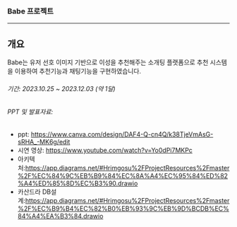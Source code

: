 ### Babe 프로젝트
---






## 개요
Babe는 유저 선호 이미지 기반으로 이성을 추천해주는 소개팅 플랫폼으로 추천 시스템을 이용하여 추천기능과 채팅기능을 구현하였습니다.

###### 기간: 2023.10.25 ~ 2023.12.03 (약 1달)

###### PPT 및 발표자료:

* ppt: <https://www.canva.com/design/DAF4-Q-cn4Q/k38TjeVmAsG-sRHA_-MK6g/edit>
* 시연 영상: <https://www.youtube.com/watch?v=Yo0dPi7MKPc>
* 아키텍처:<https://app.diagrams.net/#Hrimgosu%2FProjectResources%2Fmaster%2F%EC%84%9C%EB%B9%84%EC%8A%A4%EC%95%84%ED%82%A4%ED%85%8D%EC%B3%90.drawio>
* 카산드라 DB설계:<https://app.diagrams.net/#Hrimgosu%2FProjectResources%2Fmaster%2F%EC%B9%B4%EC%82%B0%EB%93%9C%EB%9D%BCDB%EC%84%A4%EA%B3%84.drawio>







